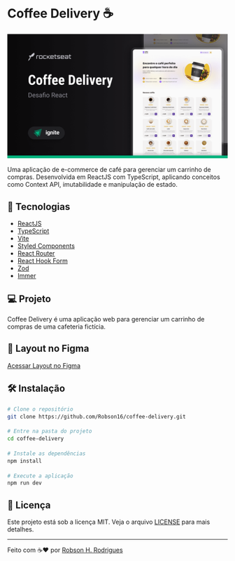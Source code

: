 # Coffee Delivery ☕

<p align="center">
    <img alt="screenshot" title="Screenshot" src="./.github/cover.png" />
</p>

Uma aplicação de e-commerce de café para gerenciar um carrinho de compras. Desenvolvida em ReactJS com TypeScript, aplicando conceitos como Context API, imutabilidade e manipulação de estado.

## 🚀 Tecnologias

- [ReactJS](https://reactjs.org/)
- [TypeScript](https://www.typescriptlang.org/)
- [Vite](https://vitejs.dev/)
- [Styled Components](https://styled-components.com/)
- [React Router](https://reactrouter.com/)
- [React Hook Form](https://react-hook-form.com/)
- [Zod](https://zod.dev/)
- [Immer](https://immerjs.github.io/immer/)

## 💻 Projeto

Coffee Delivery é uma aplicação web para gerenciar um carrinho de compras de uma cafeteria fictícia.

## 📐 Layout no Figma

[Acessar Layout no Figma](https://www.figma.com/file/5yT9ZzZmRQRS4yivGGB3pl/Coffee-Delivery/duplicate)

## 🛠️ Instalação

```bash
# Clone o repositório
git clone https://github.com/Robson16/coffee-delivery.git

# Entre na pasta do projeto
cd coffee-delivery

# Instale as dependências
npm install

# Execute a aplicação
npm run dev
```

## 📝 Licença

Este projeto está sob a licença MIT. Veja o arquivo [LICENSE](LICENSE) para mais detalhes.

---

Feito com ☕❤ por [Robson H. Rodrigues](https://github.com/Robson16)
